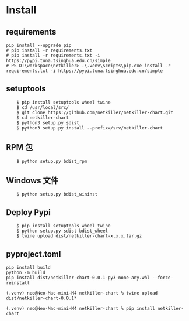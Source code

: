 # Install

## requirements

```shell
pip install --upgrade pip
# pip install -r requirements.txt
# pip install -r requirements.txt -i https://pypi.tuna.tsinghua.edu.cn/simple
# PS D:\workspace\netkiller> .\.venv\Scripts\pip.exe install -r requirements.txt -i https://pypi.tuna.tsinghua.edu.cn/simple
```

## setuptools

```shell
    $ pip install setuptools wheel twine
	$ cd /usr/local/src/
	$ git clone https://github.com/netkiller/netkiller-chart.git
	$ cd netkiller-chart
	$ python3 setup.py sdist
	$ python3 setup.py install --prefix=/srv/netkiller-chart
```

## RPM 包

```shell
    $ python setup.py bdist_rpm

```

## Windows 文件

```shell
    $ python setup.py bdist_wininst
```

## Deploy Pypi

```shell
	$ pip install setuptools wheel twine
	$ python setup.py sdist bdist_wheel
	$ twine upload dist/netkiller-chart-x.x.x.tar.gz 

```

## pyproject.toml

```shell
pip install build
python -m build
pip install dist/netkiller-chart-0.0.1-py3-none-any.whl --force-reinstall

(.venv) neo@Neo-Mac-mini-M4 netkiller-chart % twine upload dist/netkiller-chart-0.0.1*

(.venv) neo@Neo-Mac-mini-M4 netkiller-chart % pip install netkiller-chart
```